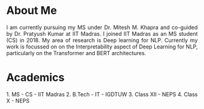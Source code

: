 <head>
<title> Aakriti Budhraja </title>
</head>

# About Me
<div style = "text-align: justify">
  I am currently pursuing my MS under Dr. Mitesh M. Khapra and co-guided by Dr. Pratyush Kumar at IIT Madras. I joined IIT Madras as an MS student (CS) in 2018. My area of research is Deep learning for NLP. Currently my work is focussed on  on the Interpretability aspect of Deep Learning for NLP, particularly on the Transformer and BERT architectures.
</div>

# Academics
<div style = "text-align: justify">
  1. MS - CS - IIT Madras
  2. B.Tech - IT - IGDTUW
  3. Class XII - NEPS
  4. Class X - NEPS
</div>
